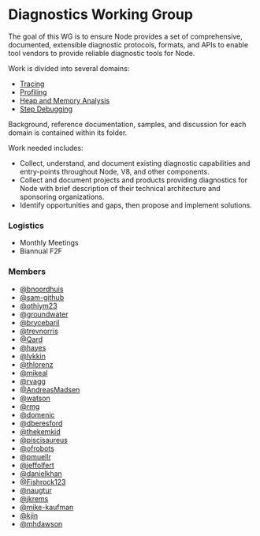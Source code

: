 # Diagnostics Working Group  
The goal of this WG is to ensure Node provides a set of comprehensive, documented, extensible diagnostic protocols, formats, and APIs to enable tool vendors to provide reliable diagnostic tools for Node.

Work is divided into several domains:
- [Tracing](./tracing)
- [Profiling](./profiling)
- [Heap and Memory Analysis](./heap-memory)
- [Step Debugging](./debugging)

Background, reference documentation, samples, and discussion for each domain is contained within its folder.

Work needed includes:  
- Collect, understand, and document existing diagnostic capabilities and entry-points throughout Node, V8, and other components.
- Collect and document projects and products providing diagnostics for Node with brief description of their technical architecture and sponsoring organizations.
- Identify opportunities and gaps, then propose and implement solutions.

### Logistics
- Monthly Meetings
- Biannual F2F

### Members  
* [@bnoordhuis](https://github.com/bnoordhuis)
* [@sam-github](https://github.com/sam-github)
* [@othiym23](https://github.com/othiym23)
* [@groundwater](https://github.com/groundwater)
* [@brycebaril](https://github.com/brycebaril)
* [@trevnorris](https://github.com/trevnorris)
* [@Qard](https://github.com/Qard)
* [@hayes](https://github.com/hayes)
* [@lykkin](https://github.com/lykkin)
* [@thlorenz](https://github.com/thlorenz)
* [@mikeal](https://github.com/mikeal)
* [@rvagg](https://github.com/rvagg)
* [@AndreasMadsen](https://github.com/AndreasMadsen)
* [@watson](https://github.com/watson)
* [@rmg](https://github.com/rmg)
* [@domenic](https://github.com/domenic)
* [@dberesford](https://github.com/dberesford)
* [@thekemkid](https://github.com/thekemkid)
* [@piscisaureus](https://github.com/piscisaureus)
* [@ofrobots](https://github.com/ofrobots)
* [@pmuellr](https://github.com/pmuellr)
* [@jeffolfert](https://github.com/jeffolfert)
* [@danielkhan](https://github.com/danielkhan)
* [@Fishrock123](https://github.com/Fishrock123)
* [@naugtur](https://github.com/naugtur)
* [@jkrems](https://github.com/jkrems)
* [@mike-kaufman](https://github.com/mike-kaufman)
* [@kjin](https://github.com/kjin)
* [@mhdawson](https://github.com/mhdawson)
